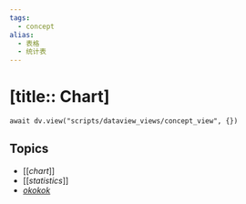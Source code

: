 ```yaml
---
tags:
  - concept
alias:
  - 表格
  - 统计表
---
```


# [title:: Chart]

```dataviewjs
await dv.view("scripts/dataview_views/concept_view", {})
```

## Topics

- [[_chart_]]
- [[_statistics_]]
- [_okokok_](topics/_okokok_.md)
